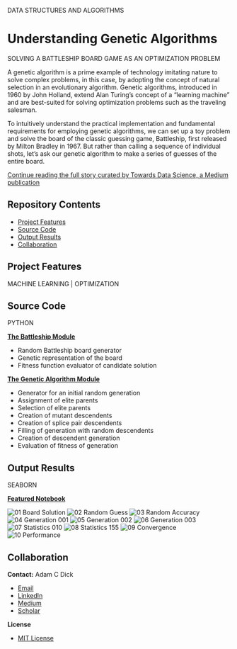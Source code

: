 DATA STRUCTURES AND ALGORITHMS
# Understanding Genetic Algorithms
SOLVING A BATTLESHIP BOARD GAME AS AN OPTIMIZATION PROBLEM

A genetic algorithm is a prime example of technology imitating nature to solve complex problems, in this case, by adopting the concept of natural selection in an evolutionary algorithm. Genetic algorithms, introduced in 1960 by John Holland, extend Alan Turing’s concept of a “learning machine” and are best-suited for solving optimization problems such as the traveling salesman.

To intuitively understand the practical implementation and fundamental requirements for employing genetic algorithms, we can set up a toy problem and solve the board of the classic guessing game, Battleship, first released by Milton Bradley in 1967. But rather than calling a sequence of individual shots, let’s ask our genetic algorithm to make a series of guesses of the entire board.

[Continue reading the full story curated by Towards Data Science, a Medium publication](https://towardsdatascience.com/understanding-genetic-algorithms-cd556e9089cb?source=friends_link&sk=70e5b098ef167ff2d1132396ab441030)

## Repository Contents

* [Project Features](#project-features)
* [Source Code](#source-code)
* [Output Results](#output-results)
* [Collaboration](#collaboration)

## Project Features
MACHINE LEARNING | OPTIMIZATION

## Source Code
PYTHON

**[The Battleship Module](/src/battleship.py)**
* Random Battleship board generator
* Genetic representation of the board
* Fitness function evaluator of candidate solution

**[The Genetic Algorithm Module](/src/genetic_algorithm.py)**
* Generator for an initial random generation
* Assignment of elite parents
* Selection of elite parents
* Creation of mutant descendents
* Creation of splice pair descendents
* Filling of generation with random descendents
* Creation of descendent generation
* Evaluation of fitness of generation

## Output Results
SEABORN

**[Featured Notebook](/src/genetic_algorithm_battleship.ipynb)**

![01 Board Solution](/img/01_Battleship_Board_Solution.png)
![02 Random Guess](/img/02_Battleship_Random_Guess_51.png)
![03 Random Accuracy](/img/03_Random_Accuracy_53.png)
![04 Generation 001](/img/04_Generation_001.png)
![05 Generation 002](/img/05_Generation_002.png)
![06 Generation 003](/img/06_Generation_155.png)
![07 Statistics 010](/img/07_Stats_10.png)
![08 Statistics 155](/img/08_Stats_155.png)
![09 Convergence](/img/09_Convergence.png)
![10 Performance](/img/10_Performance.png)

## Collaboration

**Contact:** Adam C Dick
* [Email](mailto:adam.c.dick@gmail.com)
* [LinkedIn](https://www.linkedin.com/in/adamcdick/)
* [Medium](https://medium.com/@adam.c.dick)
* [Scholar](https://scholar.google.com/citations?user=eMO88ogAAAAJ&hl=en)

**License**
* [MIT License](https://github.com/acdick/understanding_genetic_algorithms/blob/master/LICENSE)
